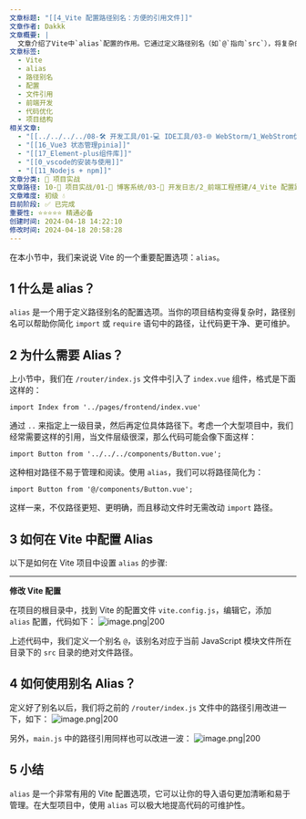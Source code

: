 ```yaml
---
文章标题: "[[4_Vite 配置路径别名：方便的引用文件]]"
文章作者: Dakkk
文章概要: |
  文章介绍了Vite中`alias`配置的作用。它通过定义路径别名（如`@`指向`src`），将复杂的相对文件引用路径简化为简洁的别名路径，极大提高代码可读性、可维护性，对于大型前端项目管理尤为重要。
文章标签:
  - Vite
  - alias
  - 路径别名
  - 配置
  - 文件引用
  - 前端开发
  - 代码优化
  - 项目结构
相关文章:
  - "[[../../../../08-🛠️ 开发工具/01-💻 IDE工具/03-🌐 WebStorm/1_WebStrom优化]]"
  - "[[16_Vue3 状态管理pinia]]"
  - "[[17_Element-plus组件库]]"
  - "[[0_vscode的安装与使用]]"
  - "[[11_Nodejs + npm]]"
文章分类: 🚀 项目实战
文章路径: 10-🚀 项目实战/01-📝 博客系统/03-📝 开发日志/2_前端工程搭建/4_Vite 配置路径别名：方便的引用文件.md
文章难度: 初级 💧
目前阶段: ✅ 已完成
重要性: ⭐⭐⭐⭐⭐ 精通必备
创建时间: 2024-04-18 14:22:10
修改时间: 2024-04-18 20:58:28
---
```



在本小节中，我们来说说 Vite 的一个重要配置选项：`alias`。
## 1 什么是 alias？

`alias` 是一个用于定义路径别名的配置选项。当你的项目结构变得复杂时，路径别名可以帮助你简化 `import` 或 `require` 语句中的路径，让代码更干净、更可维护。

## 2 为什么需要 Alias？

上小节中，我们在 `/router/index.js` 文件中引入了 `index.vue` 组件，格式是下面这样的：
```
import Index from '../pages/frontend/index.vue'
```

通过 `..` 来指定上一级目录，然后再定位具体路径下。考虑一个大型项目中，我们经常需要这样的引用，当文件层级很深，那么代码可能会像下面这样：
```
import Button from '../../../components/Button.vue';
```

这种相对路径不易于管理和阅读。使用 `alias`，我们可以将路径简化为：
```
import Button from '@/components/Button.vue';
```

这样一来，不仅路径更短、更明确，而且移动文件时无需改动 `import` 路径。

## 3 如何在 Vite 中配置 Alias

以下是如何在 Vite 项目中设置 `alias` 的步骤:

---

**修改 Vite 配置**

在项目的根目录中，找到 Vite 的配置文件 `vite.config.js`，编辑它，添加`alias` 配置，代码如下：
![image.png|200](https://my-obsidian-image.oss-cn-guangzhou.aliyuncs.com/2024/04/56d0f928d01ec7b5e289c5c4b4087efa.png)

上述代码中，我们定义一个别名 `@`，该别名对应于当前 JavaScript 模块文件所在目录下的 `src` 目录的绝对文件路径。

## 4 如何使用别名 Alias？

定义好了别名以后，我们将之前的 `/router/index.js` 文件中的路径引用改进一下，如下：
![image.png|200](https://my-obsidian-image.oss-cn-guangzhou.aliyuncs.com/2024/04/24523d2c85007d7d41b72207e82e4b12.png)

另外，`main.js` 中的路径引用同样也可以改进一波：
![image.png|200](https://my-obsidian-image.oss-cn-guangzhou.aliyuncs.com/2024/04/65c2e2f81a5cc0a3bedf73e113f60fcc.png)

## 5 小结

`alias` 是一个非常有用的 Vite 配置选项，它可以让你的导入语句更加清晰和易于管理。在大型项目中，使用 `alias` 可以极大地提高代码的可维护性。

